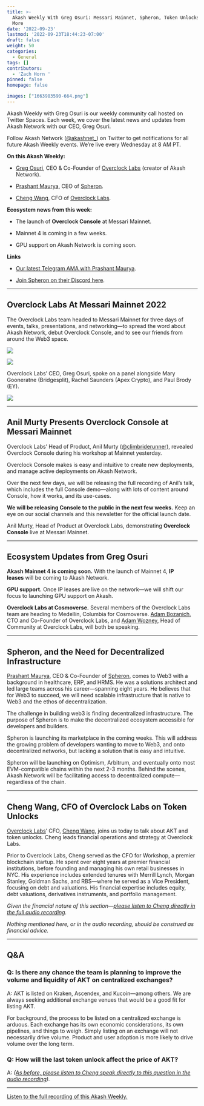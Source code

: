 ```yaml
---
title: >-
  Akash Weekly With Greg Osuri: Messari Mainnet, Spheron, Token Unlocks, and
  More
date: '2022-09-23'
lastmod: '2022-09-23T18:44:23-07:00'
draft: false
weight: 50
categories:
  - General
tags: []
contributors:
  - 'Zach Horn '
pinned: false
homepage: false

images: ["1663983590-664.png"]
---
```

Akash Weekly with Greg Osuri is our weekly community call hosted on Twitter Spaces. Each week, we cover the latest news and updates from Akash Network with our CEO, Greg Osuri.

Follow Akash Network ([@akashnet\_](https://twitter.com/akashnet_)) on Twitter to get notifications for all future Akash Weekly events. We’re live every Wednesday at 8 AM PT.

**On this Akash Weekly:**

*   [Greg Osuri](https://twitter.com/gregosuri), CEO & Co-Founder of [Overclock Labs](https://ovrclk.com/) (creator of Akash Network).
    
*   [Prashant Maurya](https://twitter.com/prashant_xyz), CEO of [Spheron](https://spheron.network/).
    
*   [Cheng Wang](https://twitter.com/LeChenghiskhan), CFO of [Overclock Labs](https://ovrclk.com/).
    

**Ecosystem news from this week:**

*   The launch of **Overclock Console** at Messari Mainnet.
    
*   Mainnet 4 is coming in a few weeks.
    
*   GPU support on Akash Network is coming soon.
    

**Links**

*   [Our latest Telegram AMA with Prashant Maurya](https://forum.akash.network/t/ama-session-akash-network-with-spheron-network/4658).
    
*   [Join Spheron on their Discord here](https://discord.com/invite/ahxuCtm).
    

* * *

Overclock Labs At Messari Mainnet 2022
--------------------------------------

The Overclock Labs team headed to Messari Mainnet for three days of events, talks, presentations, and networking—to spread the word about Akash Network, debut Overclock Console, and to see our friends from around the Web3 space.

![](https://www.datocms-assets.com/45776/1663983797-img_0797.jpg)

![](https://www.datocms-assets.com/45776/1663983810-img_0839.jpg)

Overclock Labs’ CEO, Greg Osuri, spoke on a panel alongside Mary Gooneratne (Bridgesplit), Rachel Saunders (Apex Crypto), and Paul Brody (EY).

![](https://www.datocms-assets.com/45776/1663983821-img_0870.jpg)

* * *

Anil Murty Presents Overclock Console at Messari Mainnet
--------------------------------------------------------

Overclock Labs’ Head of Product, Anil Murty ([@climbriderunner](https://twitter.com/ClimbRideRunner)), revealed Overclock Console during his workshop at Mainnet yesterday.

Overclock Console makes is easy and intuitive to create new deployments, and manage active deployments on Akash Network.

Over the next few days, we will be releasing the full recording of Anil’s talk, which includes the full Console demo—along with lots of content around Console, how it works, and its use-cases.

**We will be releasing Console to the public in the next few weeks.** Keep an eye on our social channels and this newsletter for the official launch date.

Anil Murty, Head of Product at Overclock Labs, demonstrating **Overclock Console** live at Messari Mainnet.

* * *

Ecosystem Updates from Greg Osuri
---------------------------------

**Akash Mainnet 4 is coming soon.** With the launch of Mainnet 4, **IP leases** will be coming to Akash Network.

**GPU support.** Once IP leases are live on the network—we will shift our focus to launching GPU support on Akash.

**Overclock Labs at Cosmoverse.** Several members of the Overclock Labs team are heading to Medellín, Columbia for Cosmoverse. [Adam Bozanich](https://twitter.com/abozanich), CTO and Co-Founder of Overclock Labs, and [Adam Wozney](https://twitter.com/AdamDeanWozney), Head of Community at Overclock Labs, will both be speaking.

* * *

Spheron, and the Need for Decentralized Infrastructure
------------------------------------------------------

[Prashant Maurya](https://twitter.com/prashant_xyz), CEO & Co-Founder of [Spheron](https://spheron.network/), comes to Web3 with a background in healthcare, ERP, and HRMS. He was a solutions architect and led large teams across his career—spanning eight years. He believes that for Web3 to succeed, we will need scalable infrastructure that is native to Web3 and the ethos of decentralization.

The challenge in building web3 is finding decentralized infrastructure. The purpose of Spheron is to make the decentralized ecosystem accessible for developers and builders.

Spheron is launching its marketplace in the coming weeks. This will address the growing problem of developers wanting to move to Web3, and onto decentralized networks, but lacking a solution that is easy and intuitive.

Spheron will be launching on Optimism, Arbitrum, and eventually onto most EVM-compatible chains within the next 2-3 months. Behind the scenes, Akash Network will be facilitating access to decentralized compute—regardless of the chain.

* * *

Cheng Wang, CFO of Overclock Labs on Token Unlocks
--------------------------------------------------

[Overclock Labs](https://ovrclk.com/)’ CFO, [Cheng Wang](https://twitter.com/LeChenghiskhan), joins us today to talk about AKT and token unlocks. Cheng leads financial operations and strategy at Overclock Labs.

Prior to Overclock Labs, Cheng served as the CFO for Workshop, a premier blockchain startup. He spent over eight years at premier financial institutions, before founding and managing his own retail businesses in NYC. His experience includes extended tenures with Merrill Lynch, Morgan Stanley, Goldman Sachs, and RBS—where he served as a Vice President, focusing on debt and valuations. His financial expertise includes equity, debt valuations, derivatives instruments, and portfolio management.

_Given the financial nature of this section—_[_please listen to Cheng directly in the full audio recording_](https://youtu.be/1SjcSAQKY7g?t=1194)_._

_Nothing mentioned here, or in the audio recording, should be construed as financial advice._

* * *

Q&A
---

### Q: Is there any chance the team is planning to improve the volume and liquidity of AKT on centralized exchanges?

A: AKT is listed on Kraken, Ascendex, and Kucoin—among others. We are always seeking additional exchange venues that would be a good fit for listing AKT.

For background, the process to be listed on a centralized exchange is arduous. Each exchange has its own economic considerations, its own pipelines, and things to weigh. Simply listing on an exchange will not necessarily drive volume. Product and user adoption is more likely to drive volume over the long term.

### Q: How will the last token unlock affect the price of AKT?

A: _(_[_As before, please listen to Cheng speak directly to this question in the audio recording_](https://youtu.be/1SjcSAQKY7g?t=2311)_)._

* * *

[Listen to the full recording of this Akash Weekly.](https://www.youtube.com/watch?v=1SjcSAQKY7g)
